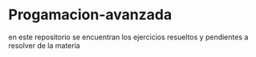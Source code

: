 # Progamacion-avanzada
en este repositorio se encuentran los ejercicios resueltos y pendientes a resolver de la materia
